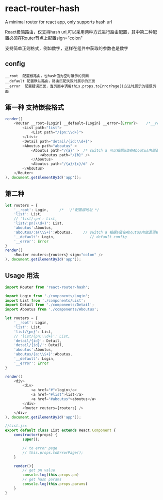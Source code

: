 
# react-router-hash

A minimal router for react app, only supports hash url

React极简路由，仅支持hash url,可以采用两种方式进行路由配置，其中第二种配置必须在Router节点上配置sign="colon"

支持简单正则格式，例如数字，这样在组件中获取的参数也是数字


## config
    __root  配置根路由，也hash值为空时展示的页面
    __default 配置默认路由，路由匹配失败时展示的页面
    __error  配置错误页面，当页面中调用this.props.toErrorPage()方法时展示的错误页面

## 第一种 支持嵌套格式
```javascript
render((
    <Router __root={Login} __default={Login} __error={Error}>    /*__root配置根地址*/
        <List path="list">
            <List path="/{pn:\\d+}">
        </List>
        <Detail path="detail/{id:\\d+}">
        <Aboutus path="aboutus" >
            <Aboutus path="/{a}" >  /* switch a 可以根据a值在Aboutus内做逻辑操作 */
                <Aboutus path="/{b}" />
            </Aboutus>
            <Aboutus path="/{a}/{c}/d" />
        </Aboutus>
    </Router>
), document.getElementById('app'));
```

## 第二种 
```javascript
let routers = {
    '__root': Login,     /*  '/'配置根地址 */
    'list': List,
    // 'list/:pn': List,
    'list/:pn(\\d+)': List,
    'aboutus':Aboutus,
    'aboutus/:a(\\S+)':Aboutus,     // switch a 根据a值在Aboutus内做逻辑操作
    '__default': Login,                // default config
    '__error': Error
}
render((
    <Router routers={routers} sign="colon" />
), document.getElementById('app'));
```


## Usage 用法

```javascript
import Router from 'react-router-hash';

import Login from './components/Login';
import List from './components/List';
import Detail from './components/Detail';
import Aboutus from './components/Aboutus';

let routers = {
    '__root': Login,
    'list': List,
    'list/{pn}': List,
    // 'list/{pn:\\d+}': List,
    'detail/{id}': Detail,
    'detail/{id}/': Detail,
    'aboutus':Aboutus,
    'aboutus/{a:\\S+}':Aboutus,
    '__default': Login,
    '__error': Error
}

render((
    <div>
        <div>
            <a href="#">login</a>
            <a href="#list">list</a>
            <a href="#aboutus">aboutus</a>
        </div>
        <Router routers={routers} />
    </div>
), document.getElementById('app'));

//List.jsx
export default class List extends React.Component {
    constructor(props) {
        super();

        // to error page
        // this.props.toErrorPage();
    }

    render(){
        // get pn value
        console.log(this.props.pn)
        // get hash params
        console.log(this.props.params)
    }
}

```

